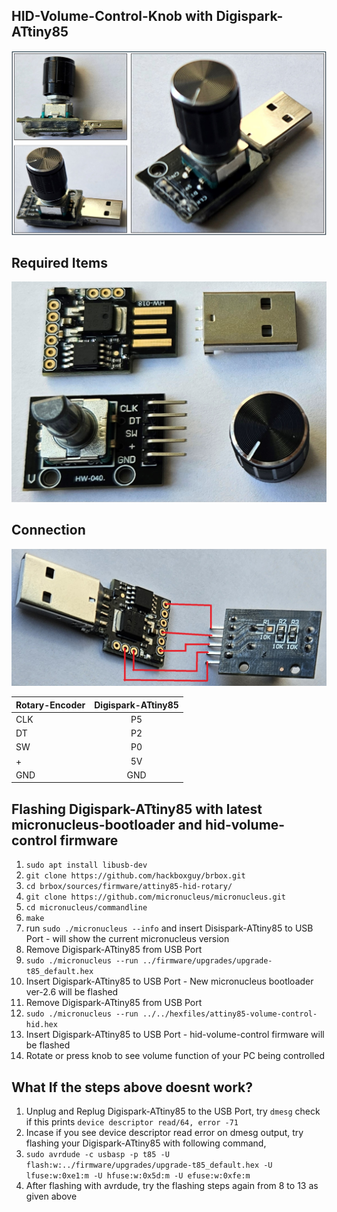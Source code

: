 ## HID-Volume-Control-Knob with Digispark-ATtiny85
![Volume Control Knob.](/sources/firmware/attiny85-hid-rotary/images/volume-control-knob.jpg "Volume Control Knob.")

## Required Items
![Required Items.](/sources/firmware/attiny85-hid-rotary/images/required-items.jpg "Required Items.")

## Connection
![Connection Diagram.](/sources/firmware/attiny85-hid-rotary/images/connection-diagram.jpg "Connection Diagram.")

| Rotary-Encoder| Digispark-ATtiny85 |
| ------------- |:------------------:|
| CLK           | P5                 |
| DT            | P2                 |
| SW            | P0                 |
| +             | 5V                 |
| GND           | GND                |

## Flashing Digispark-ATtiny85 with latest micronucleus-bootloader and hid-volume-control firmware
1. `sudo apt install libusb-dev`
2. `git clone https://github.com/hackboxguy/brbox.git`
3. `cd brbox/sources/firmware/attiny85-hid-rotary/`
4. `git clone https://github.com/micronucleus/micronucleus.git`
5. `cd micronucleus/commandline`
6. `make`
7. run `sudo ./micronucleus --info` and insert Disispark-ATtiny85 to USB Port - will show the current micronucleus version
8. Remove Digispark-ATtiny85 from USB Port
9. `sudo ./micronucleus --run ../firmware/upgrades/upgrade-t85_default.hex`
10. Insert Digispark-ATtiny85 to USB Port - New micronucleus bootloader ver-2.6 will be flashed
11. Remove Digispark-ATtiny85 from USB Port
12. `sudo ./micronucleus --run ../../hexfiles/attiny85-volume-control-hid.hex`
13. Insert Digispark-ATtiny85 to USB Port - hid-volume-control firmware will be flashed
14. Rotate or press knob to see volume function of your PC being controlled


## What If the steps above doesnt work?
1. Unplug and Replug Digispark-ATtiny85 to the USB Port, try `dmesg` check if this prints `device descriptor read/64, error -71`
2. Incase if you see device descriptor read error on dmesg output, try flashing your Digispark-ATtiny85 with following command,
3. `sudo avrdude -c usbasp -p t85 -U flash:w:../firmware/upgrades/upgrade-t85_default.hex -U lfuse:w:0xe1:m -U hfuse:w:0x5d:m -U efuse:w:0xfe:m`
4. After flashing with avrdude, try the flashing steps again from 8 to 13 as given above

